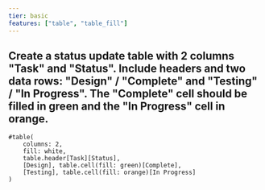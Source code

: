```yaml
---
tier: basic
features: ["table", "table_fill"]
---
```

Create a status update table with 2 columns "Task" and "Status". Include headers and two data rows: "Design" / "Complete" and "Testing" / "In Progress". The "Complete" cell should be filled in green and the "In Progress" cell in orange.
---
```typst
#table(
    columns: 2,
    fill: white,
    table.header[Task][Status],
    [Design], table.cell(fill: green)[Complete],
    [Testing], table.cell(fill: orange)[In Progress]
)
```